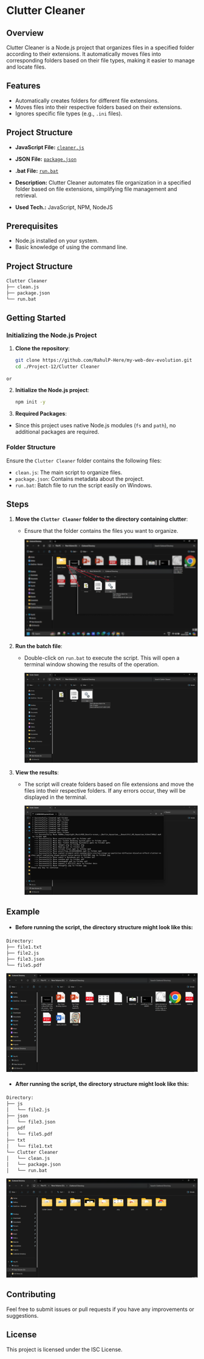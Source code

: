 # Clutter Cleaner

## Overview

Clutter Cleaner is a Node.js project that organizes files in a specified folder according to their extensions. It automatically moves files into corresponding folders based on their file types, making it easier to manage and locate files.

## Features

- Automatically creates folders for different file extensions.
- Moves files into their respective folders based on their extensions.
- Ignores specific file types (e.g., `.ini` files).

## Project Structure

- **JavaScript File:** [`cleaner.js`](./Clutter%20Cleaner/cleaner.js)

- **JSON File:** [`package.json`](./Clutter%20Cleaner/package.json)

- **.bat File:** [`run.bat`](./Clutter%20Cleaner/run.bat)

- **Description:** Clutter Cleaner automates file organization in a specified folder based on file extensions, simplifying file management and retrieval.

- **Used Tech.:** JavaScript, NPM, NodeJS

## Prerequisites

- Node.js installed on your system.
- Basic knowledge of using the command line.

## Project Structure
```
Clutter Cleaner
├── clean.js
├── package.json
└── run.bat
```


## Getting Started

### Initializing the Node.js Project

1. **Clone the repository**:
   ```bash
   git clone https://github.com/RahulP-Here/my-web-dev-evolution.git
   cd ./Project-12/Clutter Cleaner
   ```
   
`or`

2. **Initialize the Node.js project**:
   ```bash
   npm init -y
   ```

3. **Required Packages**:
- Since this project uses native Node.js modules (`fs` and `path`), no additional packages are required.

### Folder Structure
Ensure the `Clutter Cleaner` folder contains the following files:

- `clean.js`: The main script to organize files.
- `package.json`: Contains metadata about the project.
- `run.bat`: Batch file to run the script easily on Windows.

## Steps

1. **Move the `Clutter Cleaner` folder to the directory containing clutter**:
   - Ensure that the folder contains the files you want to organize.
   
      ![Add Clutter Cleaner](./static/snap%20shots/add%20clutter%20cleaner.png)

2. **Run the batch file**:
   - Double-click on `run.bat` to execute the script. This will open a terminal window showing the results of the operation.

      ![Run File](./static/snap%20shots/clutter%20clener%20folder.png)

3. **View the results**:
   - The script will create folders based on file extensions and move the files into their respective folders. If any errors occur, they will be displayed in the terminal.

      ![Result](./static/snap%20shots/terminal.png)


## Example

- #### Before running the script, the directory structure might look like this:
```
Directory:
├── file1.txt
├── file2.js
├── file3.json
└── file5.pdf
```

   ![Before](./static/snap%20shots/before%20clean.png)

- #### After running the script, the directory structure might look like this:
```
Directory:
├── js
│   └── file2.js
├── json
│   └── file3.json
├── pdf
│   └── file5.pdf
├── txt
│   └── file1.txt
└── Clutter Cleaner
│   └── clean.js
│   └── package.json
│   └── run.bat

```

   ![After](./static/snap%20shots/After%20Clean.png)


## Contributing

Feel free to submit issues or pull requests if you have any improvements or suggestions.

## License

This project is licensed under the ISC License.

